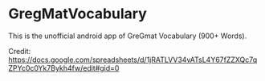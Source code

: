 # GregMatVocabulary
This is the unofficial android app of GreGmat Vocabulary (900+ Words).

Credit: https://docs.google.com/spreadsheets/d/1jRATLVV34vATsL4Y67fZZXQc7qZPYc0c0Yk7Bykh4fw/edit#gid=0 
